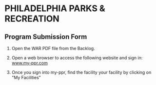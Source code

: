 # PHILADELPHIA PARKS & RECREATION

## Program Submission Form

1. Open the WAR PDF file from the Backlog.

2. Open a web browser to access the following website and sign in: www.my-ppr.com

3. Once you sign into my-ppr, find the facility your facility by clicking on "My Facilities"

   ​